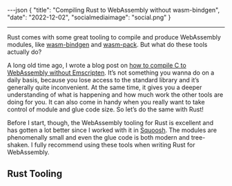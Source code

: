 ---json
{
  "title": "Compiling Rust to WebAssembly without wasm-bindgen",
  "date": "2022-12-02",
  "socialmediaimage": "social.png"
}

---

Rust comes with some great tooling to compile and produce WebAssembly modules, like [wasm-bindgen] and [wasm-pack]. But what do these tools actually do?

<!-- more -->

A long old time ago, I wrote a blog post on [how to compile C to WebAssembly without Emscripten][c to wasm]. It’s not something you wanna
do on a daily basis, because you lose access to the standard library and it’s generally quite inconvenient. At the same time, it gives you
a deeper understanding of what is happening and how much work the other tools are doing for you. It can also come in handy when you 
really want to take control of module and glue code size. So let’s do the same with Rust!

Before I start, though, the WebAssembly tooling for Rust is excellent and has gotten a lot better since I worked with it in [Squoosh].
The modules are phenomenally small and even the glue code is both modern and tree-shaken. I fully recommend using these tools
when writing Rust for WebAssembly.

## Rust Tooling

[c to wasm]: /things/c-to-webassembly
[wasm-bindgen]: https://rustwasm.github.io/wasm-bindgen/
[wasm-pack]: https://rustwasm.github.io/wasm-pack/
[squoosh]: https://squoosh.app
